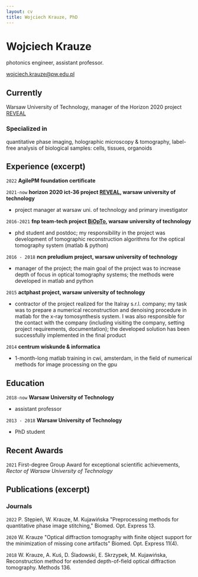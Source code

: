 ```yaml
---
layout: cv
title: Wojciech Krauze, PhD
---
```

# Wojciech Krauze
photonics engineer, assistant professor.

<div id="webaddress">
<a href="wojciech.krauze@pw.edu.pl">wojciech.krauze@pw.edu.pl</a>
</div>


## Currently

Warsaw University of Technology, manager of the Horizon 2020 project [REVEAL](http://reveal-h2020.eu/)

### Specialized in

quantitative phase imaging, holographic microscopy & tomography, label-free analysis of biological samples: cells, tissues, organoids

## Experience (excerpt)

`2022`
__AgilePM foundation certificate__


`2021-now`
__horizon 2020 ict-36 project [REVEAL](http://reveal-h2020.eu/), warsaw university of technology__

- project manager at warsaw uni. of technology and primary investigator

`2016-2021`
__fnp team-tech project [BiOpTo](https://www.biophase.pl/), warsaw university of technology__

- phd student and postdoc; my responsibility in the project was development of tomographic reconstruction algorithms for the optical tomography system (matlab & python)

`2016 - 2018`
__ncn preludium project, warsaw university of technology__

- manager of the project; the main goal of the project was to increase depth of focus in optical tomography systems; the methods were developed in matlab and python

`2015`
__actphast project, warsaw university of technology__

- contractor of the project realized for the Italray s.r.l. company; my task was to prepare a numerical reconstruction and denoising procedure in matlab for the x-ray tomosynthesis system. I was also responsible for the contact with the company (including visiting the company, setting project requirements, documentation); the developed solution has been successfully implemented in the final product

`2014`
__centrum wiskunde & informatica__

- 1-month-long matlab training in cwi, amsterdam, in the field of numerical methods for image processing on the gpu

## Education

`2018-now`
__Warsaw University of Technology__

- assistant professor

`2013 - 2018`
__Warsaw University of Technology__

- PhD student



## Recent Awards

`2021`
First-degree Group Award for exceptional scientific achievements, *Rector of Warsaw University of Technology*




## Publications (excerpt)

<!-- Full list available: [online](https://scholar.google.pl/citations?user=PHKwIp8AAAAJ) -->

### Journals

`2022`
P. Stȩpień, W. Krauze, M. Kujawińska "Preprocessing methods for quantitative phase image stitching," Biomed. Opt. Express 13.

`2020`
W. Krauze "Optical diffraction tomography with finite object support for the minimization of missing cone artifacts" Biomed. Opt. Express 11(4).

`2018`
W. Krauze, A. Kuś, D. Śladowski, E. Skrzypek, M. Kujawińska, Reconstruction method for extended depth-of-field optical diffraction tomography. Methods 136. 




<!-- ### Footer

Last updated: July 2022 -->


